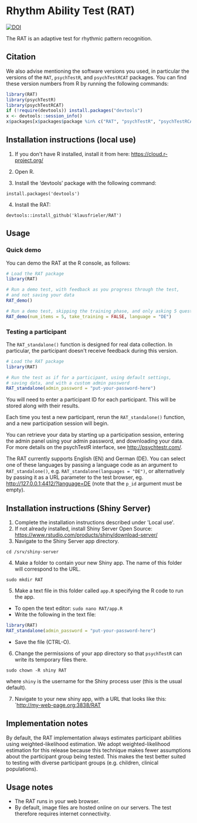 # Rhythm Ability Test (RAT)

[![DOI](https://zenodo.org/badge/DOI/10.5281/zenodo.1415363.svg)](https://doi.org/10.5281/zenodo.1415363)

The RAT is an adaptive test for rhythmic pattern recognition.


## Citation

We also advise mentioning the software versions you used,
in particular the versions of the `RAT`, `psychTestR`, and `psychTestRCAT` packages.
You can find these version numbers from R by running the following commands:

``` r
library(RAT)
library(psychTestR)
library(psychTestRCAT)
if (!require(devtools)) install.packages("devtools")
x <- devtools::session_info()
x$packages[x$packages$package %in% c("RAT", "psychTestR", "psychTestRCAT"), ]
```

## Installation instructions (local use)

1. If you don't have R installed, install it from here: https://cloud.r-project.org/

2. Open R.

3. Install the ‘devtools’ package with the following command:

`install.packages('devtools')`

4. Install the RAT:

`devtools::install_github('klausfrieler/RAT')`

## Usage

### Quick demo 

You can demo the RAT at the R console, as follows:

``` r
# Load the RAT package
library(RAT)

# Run a demo test, with feedback as you progress through the test,
# and not saving your data
RAT_demo()

# Run a demo test, skipping the training phase, and only asking 5 questions, as well a changinge the language
RAT_demo(num_items = 5, take_training = FALSE, language = "DE")
```

### Testing a participant

The `RAT_standalone()` function is designed for real data collection.
In particular, the participant doesn't receive feedback during this version.

``` r
# Load the RAT package
library(RAT)

# Run the test as if for a participant, using default settings,
# saving data, and with a custom admin password
RAT_standalone(admin_password = "put-your-password-here")
```

You will need to enter a participant ID for each participant.
This will be stored along with their results.

Each time you test a new participant,
rerun the `RAT_standalone()` function,
and a new participation session will begin.

You can retrieve your data by starting up a participation session,
entering the admin panel using your admin password,
and downloading your data.
For more details on the psychTestR interface, 
see http://psychtestr.com/.

The RAT currently supports English (EN) and  German (DE).
You can select one of these languages by passing a language code as 
an argument to `RAT_standalone()`, e.g. `RAT_standalone(languages = "DE")`,
or alternatively by passing it as a URL parameter to the test browser,
eg. http://127.0.0.1:4412/?language=DE (note that the `p_id` argument must be empty).

## Installation instructions (Shiny Server)

1. Complete the installation instructions described under 'Local use'.
2. If not already installed, install Shiny Server Open Source:
https://www.rstudio.com/products/shiny/download-server/
3. Navigate to the Shiny Server app directory.

`cd /srv/shiny-server`

4. Make a folder to contain your new Shiny app.
The name of this folder will correspond to the URL.

`sudo mkdir RAT`

5. Make a text file in this folder called `app.R`
specifying the R code to run the app.

- To open the text editor: `sudo nano RAT/app.R`
- Write the following in the text file:

``` r
library(RAT)
RAT_standalone(admin_password = "put-your-password-here")
```

- Save the file (CTRL-O).

6. Change the permissions of your app directory so that `psychTestR`
can write its temporary files there.

`sudo chown -R shiny RAT`

where `shiny` is the username for the Shiny process user
(this is the usual default).

7. Navigate to your new shiny app, with a URL that looks like this:
`http://my-web-page.org:3838/RAT

## Implementation notes

By default, the RAT  implementation always estimates participant abilities
using weighted-likelihood estimation.
We adopt weighted-likelihood estimation for this release 
because this technique makes fewer assumptions about the participant group being tested.
This makes the test better suited to testing with diverse participant groups
(e.g. children, clinical populations).

## Usage notes

- The RAT runs in your web browser.
- By default, image files are hosted online on our servers.
The test therefore requires internet connectivity.
